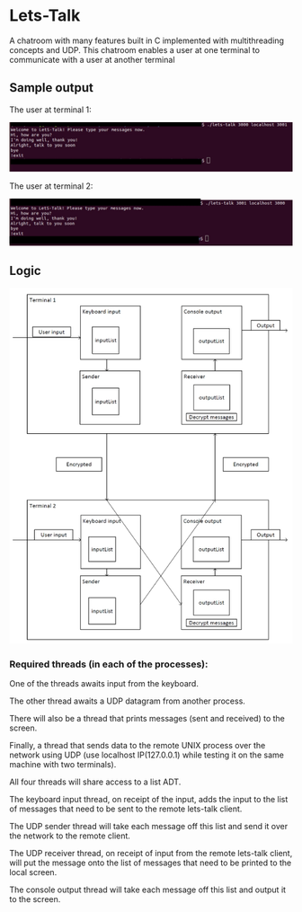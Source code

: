 # Lets-Talk
A chatroom with many features built in C implemented with multithreading concepts and UDP. This chatroom enables a user at one terminal to communicate with a user at another terminal

## Sample output

The user at terminal 1:

<img src="/letstalk1.png" alt="ttd">

The user at terminal 2:

<img src="/letstalk2.png" alt="ttd">

## Logic

<img src="/letstalkLogic.png" alt="ttd">

### Required threads (in each of the processes):

One of the threads awaits input from the keyboard.

The other thread awaits a UDP datagram from another process.

There will also be a thread that prints messages (sent and received) to the screen.

Finally, a thread that sends data to the remote UNIX process over the network using UDP (use localhost IP(127.0.0.1) while testing it on the same machine with two terminals).


All four threads will share access to a list ADT.

The keyboard input thread, on receipt of the input, adds the input to the list of messages that need to be sent to the remote lets-talk client.

The UDP sender thread will take each message off this list and send it over the network to the remote client.

The UDP receiver thread, on receipt of input from the remote lets-talk client, will put the message onto the list of messages that need to be printed to the local screen.

The console output thread will take each message off this list and output it to the screen.
